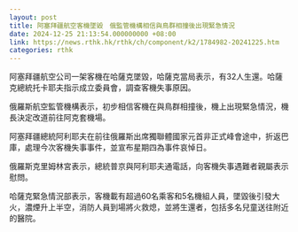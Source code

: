 ```yaml
---
layout: post
title: 阿塞拜疆航空客機墜毀　俄監管機構相信與鳥群相撞後出現緊急情況
date: 2024-12-25 21:13:54.000000000 +08:00
link: https://news.rthk.hk/rthk/ch/component/k2/1784982-20241225.htm
categories: rthk
---
```


阿塞拜疆航空公司一架客機在哈薩克墜毀，哈薩克當局表示，有32人生還。哈薩克總統托卡耶夫指示成立委員會，調查客機失事原因。

俄羅斯航空監管機構表示，初步相信客機在與鳥群相撞後，機上出現緊急情況，機長決定改道前往阿克套機場。

阿塞拜疆總統阿利耶夫在前往俄羅斯出席獨聯體國家元首非正式峰會途中，折返巴庫，處理今次客機失事事件，並宣布星期四為事件哀悼日。

俄羅斯克里姆林宮表示，總統普京與阿利耶夫通電話，向客機失事遇難者親屬表示慰問。

哈薩克緊急情況部表示，客機載有超過60名乘客和5名機組人員，墜毀後引發大火，濃煙升上半空，消防人員到場將火救熄，並將生還者，包括多名兒童送往附近的醫院。
